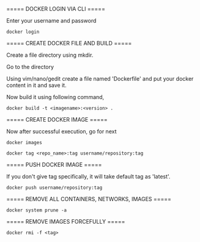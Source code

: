 ===== DOCKER LOGIN VIA CLI =====

Enter your username and password
```
docker login
```

===== CREATE DOCKER FILE AND BUILD =====

Create a file directory using mkdir.

Go to the directory

Using vim/nano/gedit create a file named 'Dockerfile' and put your docker content in it and save it.

Now build it using following command,
```
docker build -t <imagename>:<version> .
```
===== CREATE DOCKER IMAGE =====

Now after successful execution, go for next
```
docker images
```

```
docker tag <repo_name>:tag username/repository:tag
```

===== PUSH DOCKER IMAGE =====

If you don't give tag specifically, it will take default tag as 'latest'.
```
docker push username/repository:tag
```

===== REMOVE ALL CONTAINERS, NETWORKS, IMAGES =====

```
docker system prune -a
```
===== REMOVE IMAGES FORCEFULLY =====

```
docker rmi -f <tag>
```
